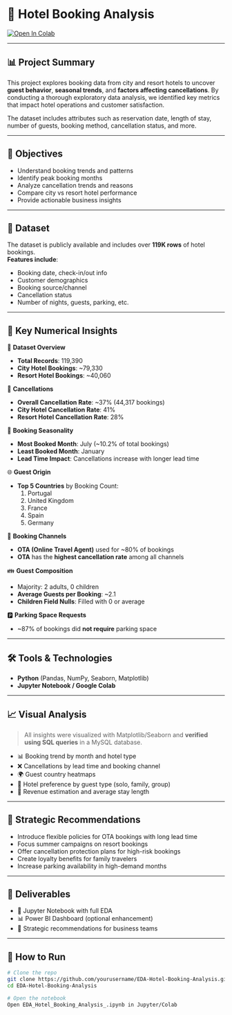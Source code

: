 # 🏨 Hotel Booking Analysis

[![Open In Colab](https://colab.research.google.com/assets/colab-badge.svg)](https://colab.research.google.com/drive/1MngwtJSIn2eYPGi__9W1r6q8YNsiVRRZ#scrollTo=K5QZ13OEpz2H&uniqifier=2)

---

## 📊 Project Summary

This project explores booking data from city and resort hotels to uncover **guest behavior**, **seasonal trends**, and **factors affecting cancellations**. By conducting a thorough exploratory data analysis, we identified key metrics that impact hotel operations and customer satisfaction.  

The dataset includes attributes such as reservation date, length of stay, number of guests, booking method, cancellation status, and more.

---

## 🧩 Objectives

- Understand booking trends and patterns  
- Identify peak booking months  
- Analyze cancellation trends and reasons  
- Compare city vs resort hotel performance  
- Provide actionable business insights  

---

## 📂 Dataset

The dataset is publicly available and includes over **119K rows** of hotel bookings.  
**Features include**:  
- Booking date, check-in/out info  
- Customer demographics  
- Booking source/channel  
- Cancellation status  
- Number of nights, guests, parking, etc.

---

## 🔢 Key Numerical Insights

📌 **Dataset Overview**  
- **Total Records**: 119,390  
- **City Hotel Bookings**: ~79,330  
- **Resort Hotel Bookings**: ~40,060  

🚫 **Cancellations**  
- **Overall Cancellation Rate**: ~37% (44,317 bookings)  
- **City Hotel Cancellation Rate**: 41%  
- **Resort Hotel Cancellation Rate**: 28%  

📆 **Booking Seasonality**  
- **Most Booked Month**: July (~10.2% of total bookings)  
- **Least Booked Month**: January  
- **Lead Time Impact**: Cancellations increase with longer lead time  

🌐 **Guest Origin**  
- **Top 5 Countries** by Booking Count:  
  1. Portugal  
  2. United Kingdom  
  3. France  
  4. Spain  
  5. Germany  

📲 **Booking Channels**  
- **OTA (Online Travel Agent)** used for ~80% of bookings  
- **OTA** has the **highest cancellation rate** among all channels  

👪 **Guest Composition**  
- Majority: 2 adults, 0 children  
- **Average Guests per Booking**: ~2.1  
- **Children Field Nulls**: Filled with 0 or average  

🅿️ **Parking Space Requests**  
- ~87% of bookings did **not require** parking space

---

## 🛠️ Tools & Technologies

- **Python** (Pandas, NumPy, Seaborn, Matplotlib)  
- **Jupyter Notebook / Google Colab**  

---

## 📈 Visual Analysis

> All insights were visualized with Matplotlib/Seaborn and **verified using SQL queries** in a MySQL database.

- 📊 Booking trend by month and hotel type  
- ❌ Cancellations by lead time and booking channel  
- 🌍 Guest country heatmaps  
- 🏨 Hotel preference by guest type (solo, family, group)  
- 🧾 Revenue estimation and average stay length  

---


## 🎯 Strategic Recommendations

- Introduce flexible policies for OTA bookings with long lead time  
- Focus summer campaigns on resort bookings  
- Offer cancellation protection plans for high-risk bookings  
- Create loyalty benefits for family travelers  
- Increase parking availability in high-demand months

---

## 📁 Deliverables

- 📒 Jupyter Notebook with full EDA  
- 📊 Power BI Dashboard (optional enhancement)   
- 🧠 Strategic recommendations for business teams

---

## 🚀 How to Run

```bash
# Clone the repo
git clone https://github.com/yourusername/EDA-Hotel-Booking-Analysis.git
cd EDA-Hotel-Booking-Analysis

# Open the notebook
Open EDA_Hotel_Booking_Analysis_.ipynb in Jupyter/Colab
